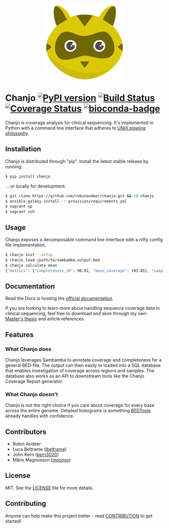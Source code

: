<p align="center">
  <a href="http://chanjo.co">
    <img height="235"
         width="244"
         src="docs/assets/logo.png"/>
  </a>
</p>

# Chanjo [![PyPI version][fury-image]][fury-url] [![Build Status][travis-image]][travis-url] [![Coverage Status][coveralls-image]][coveralls-url] [![bioconda-badge][bioconda-img]][bioconda-url]

Chanjo is coverage analysis for clinical sequencing. It's implemented in Python with a command line interface that adheres to [UNIX pipeline philosophy][unix].

## Installation
Chanjo is distributed through "pip". Install the latest stable release by running:

```bash
$ pip install chanjo
```

... or locally for development:

```bash
$ git clone https://github.com/robinandeer/chanjo.git && cd chanjo
$ ansible-galaxy install -r provision/requirements.yml
$ vagrant up
$ vagrant ssh
```

## Usage
Chanjo exposes a decomposable command line interface with a nifty config file implementation.

```bash
$ chanjo init --setup
$ chanjo load /path/to/sambamba.output.bed
$ chanjo calculate mean
{"metrics": {"completeness_10": 90.92, "mean_coverage": 193.85}, "sample_id": "sample1"}
```

## Documentation
Read the Docs is hosting the [official documentation][docs].

If you are looking to learn more about handling sequence coverage data in clinical sequencing, feel free to download and skim through my own [Master's thesis][thesis] and article references.

## Features

### What Chanjo does
Chanjo leverages Sambamba to annotate coverage and completeness for a general BED-file. The output can then easily to loaded into a SQL database that enables investigation of coverage across regions and samples. The database also works as an API to downstream tools like the Chanjo Coverage Report generator.

### What Chanjo doesn't
Chanjo is not the right choice if you care about coverage for every base across the entire genome. Detailed histograms is something [BEDTools][bedtools] already handles with confidence.

## Contributors
- Robin Andeer
- Luca Beltrame ([lbeltrame](https://github.com/lbeltrame))
- John Kern ([kern3020](https://github.com/kern3020))
- Måns Magnusson ([moonso](https://github.com/moonso))

## License
MIT. See the [LICENSE](LICENSE) file for more details.

## Contributing
Anyone can help make this project better - read [CONTRIBUTION](CONTRIBUTION.md) to get started!


[unix]: http://en.wikipedia.org/wiki/Unix_philosophy
[docs]: http://www.chanjo.co/en/latest/
[bedtools]: http://bedtools.readthedocs.org/en/latest/
[thesis]: https://s3.amazonaws.com/tudo/chanjo/RobinAndeerMastersThesisFinal_2013.pdf
[report]: https://github.com/robinandeer/chanjo-report
[sambamba]: http://lomereiter.github.io/sambamba/

[fury-url]: http://badge.fury.io/py/chanjo
[fury-image]: https://badge.fury.io/py/chanjo.png

[travis-url]: https://travis-ci.org/robinandeer/chanjo
[travis-image]: https://img.shields.io/travis/robinandeer/chanjo.svg?style=flat-square

[coveralls-url]: https://coveralls.io/r/robinandeer/chanjo
[coveralls-image]: https://img.shields.io/coveralls/robinandeer/chanjo.svg?style=flat-square

[bioconda-url]: http://bioconda.github.io
[bioconda-img]: https://img.shields.io/badge/install%20with-bioconda-brightgreen.svg?style=flat-square
